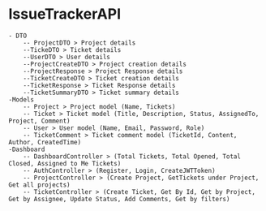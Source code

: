 # IssueTrackerAPI
	- DTO
		-- ProjectDTO > Project details
		--TickeDTO > Ticket details
		--UserDTO > User details
		--ProjectCreateDTO > Project creation details
		--ProjectResponse > Project Response details
		--TicketCreateDTO > Ticket creation details
		--TicketResponse > Ticket Response details
		--TicketSummaryDTO > Ticket summary details
	-Models
		-- Project > Project model (Name, Tickets)
		-- Ticket > Ticket model (Title, Description, Status, AssignedTo, Project, Comment)
		-- User > User model (Name, Email, Password, Role)
		-- TicketComment > Ticket comment model (TicketId, Content, Author, CreatedTime)
	-Dashboard
		-- DashboardController > (Total Tickets, Total Opened, Total Closed, Assigned to Me Tickets)
		-- AuthController > (Register, Login, CreateJWTToken)
		-- ProjectController > (Create Project, GetTickets under Project, Get all projects)
		-- TicketController > (Create Ticket, Get By Id, Get by Project, Get by Assignee, Update Status, Add Comments, Get by filters)